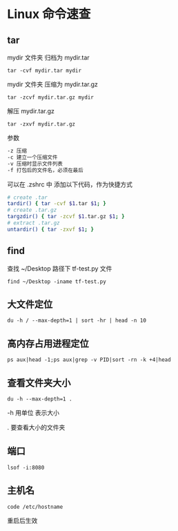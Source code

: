 # Linux 命令速查

## tar

mydir 文件夹 归档为 mydir.tar

`tar -cvf mydir.tar mydir`

mydir 文件夹 压缩为 mydir.tar.gz

`tar -zcvf mydir.tar.gz mydir`

解压 mydir.tar.gz

`tar -zxvf mydir.tar.gz`

参数

```sh
-z 压缩
-c 建立一个压缩文件
-v 压缩时显示文件列表
-f 打包后的文件名，必须在最后
```

可以在 .zshrc 中 添加以下代码，作为快捷方式

```sh
# create .tar
tardir() { tar -cvf $1.tar $1; }
# create .tar.gz
targzdir() { tar -zcvf $1.tar.gz $1; }
# extract .tar.gz
untardir() { tar -zxvf $1; }
```

## find

查找 ~/Desktop 路径下 tf-test.py 文件

`find ~/Desktop -iname tf-test.py`

## 大文件定位

`du -h / --max-depth=1 | sort -hr | head -n 10`

## 高内存占用进程定位

`ps aux|head -1;ps aux|grep -v PID|sort -rn -k +4|head`

## 查看文件夹大小

`du -h --max-depth=1 .`

-h 用单位 表示大小

. 要查看大小的文件夹

## 端口

`lsof -i:8080`

## 主机名

`code /etc/hostname`

重启后生效
